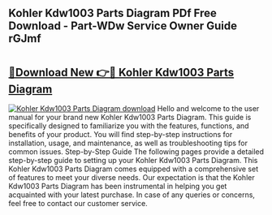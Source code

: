 ## Kohler Kdw1003 Parts Diagram PDf Free Download - Part-WDw Service Owner Guide rGJmf

# <h2><a href="http://dfn12wp.blite.top/?on=Kohler+Kdw1003+Parts+Diagram">🔗Download New 👉🔴 Kohler Kdw1003 Parts Diagram</a></h2>

[![Kohler Kdw1003 Parts Diagram download](https://i.imgur.com/lujVjoI.png)](http://dfn12wp.blite.top/?on=Kohler+Kdw1003+Parts+Diagram)
Hello and welcome to the user manual for your brand new Kohler Kdw1003 Parts Diagram. This guide is specifically designed to familiarize you with the features, functions, and benefits of your product. You will find step-by-step instructions for installation, usage, and maintenance, as well as troubleshooting tips for common issues. Step-by-Step Guide The following pages provide a detailed step-by-step guide to setting up your Kohler Kdw1003 Parts Diagram. This Kohler Kdw1003 Parts Diagram comes equipped with a comprehensive set of features to meet your diverse needs. Our expectation is that the Kohler Kdw1003 Parts Diagram has been instrumental in helping you get acquainted with your latest purchase. In case of any queries or concerns, feel free to contact our customer service.
